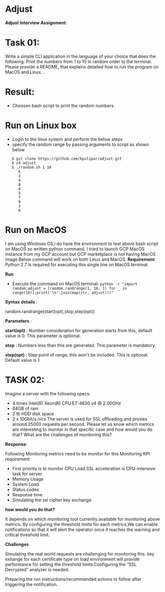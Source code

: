 # Adjust

**Adjust Interview Assignment**:

Task 01: 
===

Write a simple CLI application in the language of your choice that does the following:
Print the numbers from 1 to 10 in random order to the terminal.
Please provide a README, that explains detailed how to run the program on MacOS and Linux. .

Result:
==
- Choosen bash script to print the random numbers. 

# Run on Linux box
  -  Login to the linux system and perform the below steps
  -  specify the random range by passing arguments to script as shown below
  ```
     $ git clone https://github.com/kpulipar/adjust.git
     $ cd adjust
     $ ./random.sh 1 10
        6
        3
        4
        8
        4
        5
        7
        8
        3
        6
  ```
# Run on MacOS 
I am using Windows OS,i do have the environment to test above bash script on MacOS so written python command. I tried to launch GCP MacOS instance from my GCP account but GCP marketplace is not having MacOS image.Below command will work on both Linux and MacOS. 
**Requirement**:
    Python 2.7 is required for executing this single line on MacOS terminal.

**Run**

-  Execute the command on MacOS terminal:
`python -c "import random;adjust = [random.randrange(1, 10, 1) for _ in range(10)];print('\n'.join(map(str, adjust)))"`


**Syntax details** : 

random.randrange(start(opt),stop,step(opt))

**Parameters** :

**start(opt)** :  Number consideration for generation starts from this,
default value is 0. This parameter is optional.

**stop** : Numbers less than this are generated. This parameter is mandatory.

**step(opt)** : Step point of range, this won't be included. This is optional.
Default value is 1.


TASK 02:
===
Imagine a server with the following specs:
- 4 times Intel(R) Xeon(R) CPU E7-4830 v4 @ 2.00GHz
- 64GB of ram
- 2 tb HDD disk space
- 2 x 10Gbit/s nics
The server is used for SSL offloading and proxies around 25000 requests per second.
Please let us know which metrics are interesting to monitor in that specific case and how would you do that? What are the challenges of monitoring this?

**Response**: 

Following Monitoring metrics need to be monitor for this Monitoring KPI requirement

* First priority is to monitor CPU Load.SSL acceleration is CPU-intensive task for server. 
* Memory Usage
* System Load
* Status codes
* Response time
* Simulating the ssl cipher key exchange
 	
**how would you do that?**

It depends on which monitoring tool currently available for monitoring above metrics. By configuring the threshold limits for each metrics,We can  enable notifications so that it will alert the operator once it reaches the warning and critical threshold limit.
  
**Challenges** 

Simulating the real world requests are challenging for monitoring this. key exhange for each certificate type on load environment will provide performance for setting the threshold limits.Configuring the “SSL Decrypted” analyzer is needed.

Preparing the run instructions/recommended actions to follow after triggering the notification. 

